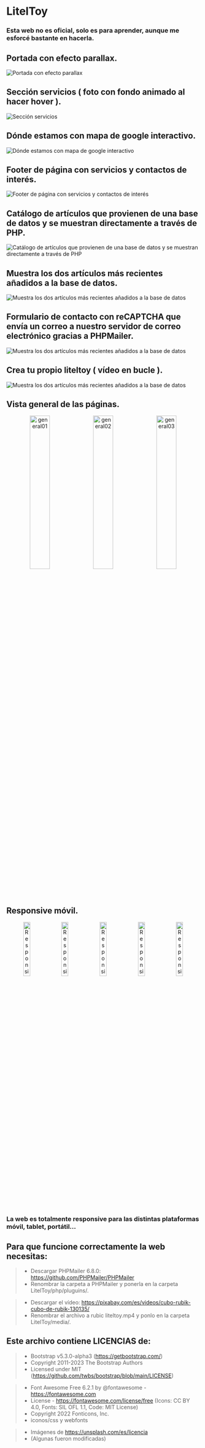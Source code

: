 # LitelToy

### Esta web no es oficial, solo es para aprender, aunque me esforcé bastante en hacerla.

## Portada con efecto parallax.

<img src="https://github.com/SergiCodeDev/LitelToy/blob/main/README/01LITELTOY.jpg?raw=true" alt="Portada con efecto parallax">

## Sección servicios ( foto con fondo animado al hacer hover ).

<img src="https://github.com/SergiCodeDev/LitelToy/blob/main/README/02LITELTOY.jpg?raw=true" alt="Sección servicios">

## Dónde estamos con mapa de google interactivo.

<img src="https://github.com/SergiCodeDev/LitelToy/blob/main/README/03LITELTOY.jpg?raw=true" alt="Dónde estamos con mapa de google interactivo">

## Footer de página con servicios y contactos de interés.

<img src="https://github.com/SergiCodeDev/LitelToy/blob/main/README/04LITELTOY.jpg?raw=true" alt="Footer de página con servicios y contactos de interés">

## Catálogo de artículos que provienen de una base de datos y se muestran directamente a través de PHP.

<img src="https://github.com/SergiCodeDev/LitelToy/blob/main/README/05LITELTOY.jpg?raw=true" alt="Catálogo de artículos que provienen de una base de datos y se muestran directamente a través de PHP">

## Muestra los dos artículos más recientes añadidos a la base de datos.

<img src="https://github.com/SergiCodeDev/LitelToy/blob/main/README/06LITELTOY.jpg?raw=true" alt="Muestra los dos artículos más recientes añadidos a la base de datos">

## Formulario de contacto con reCAPTCHA que envía un correo a nuestro servidor de correo electrónico gracias a PHPMailer.

<img src="https://github.com/SergiCodeDev/LitelToy/blob/main/README/07LITELTOY.jpg?raw=true" alt="Muestra los dos artículos más recientes añadidos a la base de datos">

## Crea tu propio liteltoy ( vídeo en bucle ).

<img src="https://github.com/SergiCodeDev/LitelToy/blob/main/README/08LITELTOYvideo.jpg?raw=true" alt="Muestra los dos artículos más recientes añadidos a la base de datos">

## Vista general de las páginas.

<p align="center">
<img src="https://github.com/SergiCodeDev/LitelToy/blob/main/README/general01liteltoy.jpg?raw=true" alt="general01" width="32%">
<img src="https://github.com/SergiCodeDev/LitelToy/blob/main/README/general02liteltoy.jpg?raw=true" alt="general02" width="32%">
<img src="https://github.com/SergiCodeDev/LitelToy/blob/main/README/general03liteltoy.jpg?raw=true" alt="general03" width="32%">
</p>

## Responsive móvil.

<p align="center">
<img src="https://github.com/SergiCodeDev/LitelToy/blob/main/README/m01LITELTOY.jpg?raw=true" alt="Responsive movil portada" width="19%">
<img src="https://github.com/SergiCodeDev/LitelToy/blob/main/README/m03LITELTOY.jpg?raw=true" alt="Responsive movil artículo" width="19%">
<img src="https://github.com/SergiCodeDev/LitelToy/blob/main/README/m02LITELTOYmenu.jpg?raw=true" alt="Responsive movil menú" width="19%">
<img src="https://github.com/SergiCodeDev/LitelToy/blob/main/README/m04LITELTOYf.jpg?raw=true" alt="Responsive movil footer" width="19%">
<img src="https://github.com/SergiCodeDev/LitelToy/blob/main/README/m05LITELTOYform.jpg?raw=true" alt="Responsive movil formulario" width="19%">
</p>

### La web es totalmente responsive para las distintas plataformas móvil, tablet, portátil...

## Para que funcione correctamente la web necesitas:

> - Descargar PHPMailer 6.8.0: https://github.com/PHPMailer/PHPMailer
> - Renombrar la carpeta a PHPMailer y ponerla en la carpeta LitelToy/php/pluguins/.
    
> - Descargar el vídeo: https://pixabay.com/es/videos/cubo-rubik-cubo-de-rubik-130135/
> - Renombrar el archivo a rubic liteltoy.mp4 y ponlo en la carpeta LitelToy/media/.

## Este archivo contiene LICENCIAS de:

> * Bootstrap  v5.3.0-alpha3 (https://getbootstrap.com/)
> * Copyright 2011-2023 The Bootstrap Authors
> * Licensed under MIT (https://github.com/twbs/bootstrap/blob/main/LICENSE)

> * Font Awesome Free 6.2.1 by @fontawesome - https://fontawesome.com
> * License - https://fontawesome.com/license/free (Icons: CC BY 4.0, Fonts: SIL OFL 1.1, Code: MIT License)
> * Copyright 2022 Fonticons, Inc.
> * iconos/css y webfonts

> * Imágenes de https://unsplash.com/es/licencia
> * (Algunas fueron modificadas)
